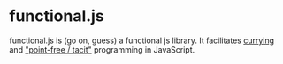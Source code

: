 # functional.js

functional.js is (go on, guess) a functional js library. It facilitates [currying](http://en.wikipedia.org/wiki/Currying) and ["point-free / tacit"](http://en.wikipedia.org/wiki/Tacit_programming) programming in JavaScript.